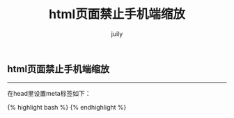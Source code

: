 ﻿---
layout: post
title: html页面禁止手机端缩放
author: juily
---

## html页面禁止手机端缩放
-----
在head里设置meta标签如下：

{% highlight bash %}
<meta name="" content="width=device-width, initial-scale=1, user-scalable=no" />
{% endhighlight %}